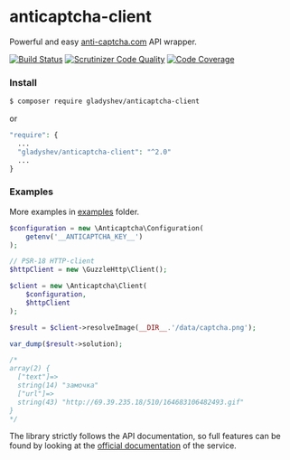 anticaptcha-client
==================
Powerful and easy [anti-captcha.com](http://getcaptchasolution.com/djbj8qnktb) API wrapper.

[![Build Status](https://scrutinizer-ci.com/g/gladyshev/anticaptcha-client/badges/build.png?b=master)](https://scrutinizer-ci.com/g/gladyshev/anticaptcha-client/build-status/master)
[![Scrutinizer Code Quality](https://scrutinizer-ci.com/g/gladyshev/anticaptcha-client/badges/quality-score.png?b=master)](https://scrutinizer-ci.com/g/gladyshev/anticaptcha-client/?branch=master)
[![Code Coverage](https://scrutinizer-ci.com/g/gladyshev/anticaptcha-client/badges/coverage.png?b=master)](https://scrutinizer-ci.com/g/gladyshev/anticaptcha-client/?branch=master)

### Install 

```bash
$ composer require gladyshev/anticaptcha-client
```
or 
```php
"require": {
  ...
  "gladyshev/anticaptcha-client": "^2.0"
  ...
}
```

### Examples
More examples in [examples](/examples) folder.

```php
$configuration = new \Anticaptcha\Configuration(
    getenv('__ANTICAPTCHA_KEY__')
); 

// PSR-18 HTTP-client
$httpClient = new \GuzzleHttp\Client(); 

$client = new \Anticaptcha\Client(
    $configuration, 
    $httpClient
);

$result = $client->resolveImage(__DIR__.'/data/captcha.png');

var_dump($result->solution);

/*
array(2) {
  ["text"]=>
  string(14) "замочка"
  ["url"]=>
  string(43) "http://69.39.235.18/510/164683106482493.gif"
}
*/
```

The library strictly follows the API documentation, so full features can be found by looking at the [official documentation](https://anti-captcha.com/apidoc) of the service.